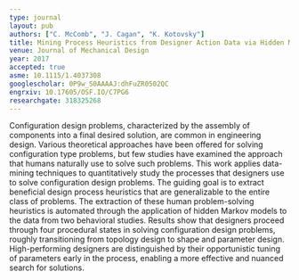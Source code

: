 ```yaml
---
type: journal
layout: pub
authors: ["C. McComb", "J. Cagan", "K. Kotovsky"]
title: Mining Process Heuristics from Designer Action Data via Hidden Markov Models
venue: Journal of Mechanical Design
year: 2017
accepted: true
asme: 10.1115/1.4037308
googlescholar: 0P9w_S0AAAAJ:dhFuZR0502QC
engrxiv: 10.17605/OSF.IO/C7PG6
researchgate: 318325268
---
```

Configuration design problems, characterized by the assembly of components into a final desired solution, are common in engineering design. Various theoretical approaches have been offered for solving configuration type problems, but few studies have examined the approach that humans naturally use to solve such problems. This work applies data-mining techniques to quantitatively study the processes that designers use to solve configuration design problems. The guiding goal is to extract beneficial design process heuristics that are generalizable to the entire class of problems. The extraction of these human problem-solving heuristics is automated through the application of hidden Markov models to the data from two behavioral studies. Results show that designers proceed through four procedural states in solving configuration design problems, roughly transitioning from topology design to shape and parameter design. High-performing designers are distinguished by their opportunistic tuning of parameters early in the process, enabling a more effective and nuanced search for solutions.
